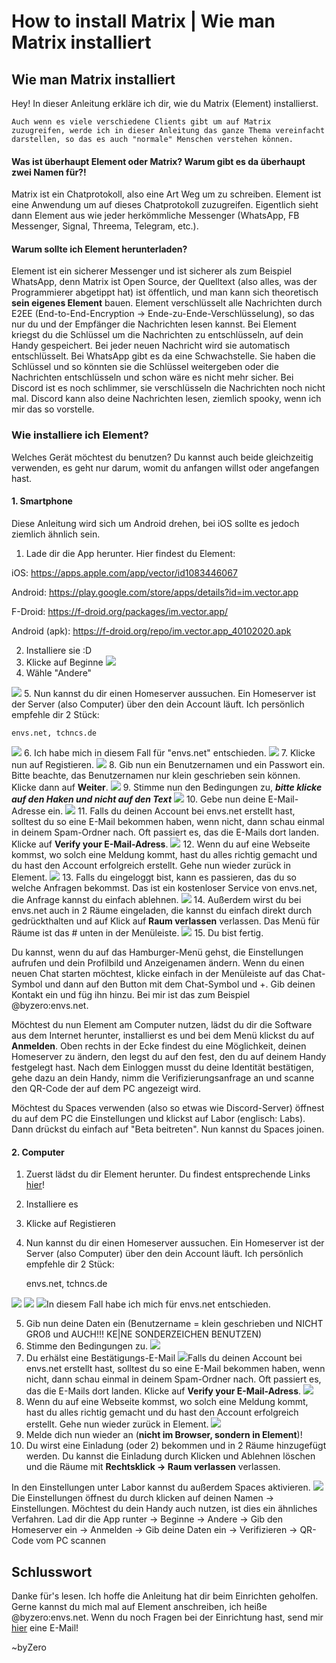 ﻿# How to install Matrix | Wie man Matrix installiert

## Wie man Matrix installiert
Hey!
In dieser Anleitung erkläre ich dir, wie du Matrix (Element) installierst. 

    Auch wenn es viele verschiedene Clients gibt um auf Matrix zuzugreifen, werde ich in dieser Anleitung das ganze Thema vereinfacht darstellen, so das es auch "normale" Menschen verstehen können.

#### Was ist überhaupt Element oder Matrix? Warum gibt es da überhaupt zwei Namen für?!
Matrix ist ein Chatprotokoll, also eine Art Weg um zu schreiben. Element ist eine Anwendung um auf dieses Chatprotokoll zuzugreifen. Eigentlich sieht dann Element aus wie jeder herkömmliche Messenger (WhatsApp, FB Messenger, Signal, Threema, Telegram, etc.).

#### Warum sollte ich Element herunterladen?
Element ist ein sicherer Messenger und ist sicherer als zum Beispiel WhatsApp, denn Matrix ist Open Source, der Quelltext (also alles, was der Programmierer abgetippt hat) ist öffentlich, und man kann sich theoretisch **sein eigenes Element** bauen. Element verschlüsselt alle Nachrichten durch E2EE (End-to-End-Encryption -> Ende-zu-Ende-Verschlüsselung), so das nur du und der Empfänger die Nachrichten lesen kannst. Bei Element kriegst du die Schlüssel um die Nachrichten zu entschlüsseln, auf dein Handy gespeichert. Bei jeder neuen Nachricht wird sie automatisch entschlüsselt. Bei WhatsApp gibt es da eine Schwachstelle. Sie haben die Schlüssel und so könnten sie die Schlüssel weitergeben oder die Nachrichten entschlüsseln und schon wäre es nicht mehr sicher. Bei Discord ist es noch schlimmer, sie verschlüsseln die Nachrichten noch nicht mal. Discord kann also deine Nachrichten lesen, ziemlich spooky, wenn ich mir das so vorstelle.

### Wie installiere ich Element?
Welches Gerät möchtest du benutzen? Du kannst auch beide gleichzeitig verwenden, es geht nur darum, womit du anfangen willst oder angefangen hast.

#### 1. Smartphone
Diese Anleitung wird sich um Android drehen, bei iOS sollte es jedoch ziemlich ähnlich sein.
1. Lade dir die App herunter.
Hier findest du Element:

iOS:
https://apps.apple.com/app/vector/id1083446067

Android: 
https://play.google.com/store/apps/details?id=im.vector.app

F-Droid:
https://f-droid.org/packages/im.vector.app/

Android (apk): 
https://f-droid.org/repo/im.vector.app_40102020.apk

2. Installiere sie :D
3. Klicke auf Beginne ![](https://i.ibb.co/Yd0dkYB/Screenshot-20210915-181114.jpg)
4. Wähle "Andere"

![](https://i.ibb.co/HDxV1qT/Screenshot-20210915-181123.jpg)
5. Nun kannst du dir einen Homeserver aussuchen. Ein Homeserver ist der Server (also Computer) über den dein Account läuft. Ich persönlich empfehle dir 2 Stück:

    envs.net, tchncs.de

![](https://i.ibb.co/J2W1gxP/Screenshot-20210915-181137.jpg)
6. Ich habe mich in diesem Fall für "envs.net" entschieden.
![](https://i.ibb.co/4f92vT9/Screenshot-20210915-181149.jpg)
7. Klicke nun auf Registieren.
![](https://i.ibb.co/GFZzRnC/Screenshot-20210915-181153.jpg)
8. Gib nun ein Benutzernamen und ein Passwort ein. Bitte beachte, das Benutzernamen nur klein geschrieben sein können. Klicke dann auf **Weiter**.
![](https://i.ibb.co/r5RZBHV/Screenshot-20210915-181156.jpg)
9. Stimme nun den Bedingungen zu, ***bitte klicke auf den Haken und nicht auf den Text***
![](https://i.ibb.co/TrMPZxh/Screenshot-20210915-181226.jpg)
10. Gebe nun deine E-Mail-Adresse ein. 
![](https://i.ibb.co/yBD6Ccc/Screenshot-20210915-181229.jpg)
11. Falls du deinen Account bei envs.net erstellt hast, solltest du so eine E-Mail bekommen haben, wenn nicht, dann schau einmal in deinem Spam-Ordner nach. Oft passiert es, das die E-Mails dort landen. Klicke auf **Verify your E-Mail-Adress**.
![](https://i.ibb.co/pWFbfK2/Screenshot-20210915-181340.jpg)
12. Wenn du auf eine Webseite kommst, wo solch eine Meldung kommt, hast du alles richtig gemacht und du hast den Account erfolgreich erstellt. Gehe nun wieder zurück in Element.
![](https://i.ibb.co/L9TyVJ5/Screenshot-20210915-181344.jpg)
13. Falls du eingeloggt bist, kann es passieren, das du so welche Anfragen bekommst. Das ist ein kostenloser Service von envs.net, die Anfrage kannst du einfach ablehnen.
![](https://i.ibb.co/h1pqt9C/Screenshot-20210915-181400.jpg)
14. Außerdem wirst du bei envs.net auch in 2 Räume eingeladen, die kannst du einfach direkt durch gedrückthalten und auf Klick auf **Raum verlassen** verlassen. Das Menü für Räume ist das # unten in der Menüleiste. 
![](https://i.ibb.co/wysLzPf/Screenshot-20210915-181406.jpg)
15. Du bist fertig.

Du kannst, wenn du auf das Hamburger-Menü gehst, die Einstellungen aufrufen und dein Profilbild und Anzeigenamen ändern. Wenn du einen neuen Chat starten möchtest, klicke einfach in der Menüleiste auf das Chat-Symbol und dann auf den Button mit dem Chat-Symbol und +. Gib deinen Kontakt ein und füg ihn hinzu. Bei mir ist das zum Beispiel @byzero:envs.net.

Möchtest du nun Element am Computer nutzen,  lädst du dir die Software aus dem Internet herunter, installierst es und bei dem Menü klickst du auf **Anmelden**. Oben rechts in der Ecke findest du eine Möglichkeit, deinen Homeserver zu ändern, den legst du auf den fest, den du auf deinem Handy festgelegt hast. Nach dem Einloggen musst du deine Identität bestätigen, gehe dazu an dein Handy, nimm die Verifizierungsanfrage an und scanne den QR-Code der auf dem PC angezeigt wird.

Möchtest du Spaces verwenden (also so etwas wie Discord-Server) öffnest du auf dem PC die Einstellungen und klickst auf Labor (englisch: Labs). Dann drückst du einfach auf "Beta beitreten". Nun kannst du Spaces joinen. 

#### 2. Computer
1. Zuerst lädst du dir Element herunter. Du findest entsprechende Links [hier](https://element.io/get-started)!
2. Installiere es
3. Klicke auf Registieren
4. Nun kannst du dir einen Homeserver aussuchen. Ein Homeserver ist der Server (also Computer) über den dein Account läuft. Ich persönlich empfehle dir 2 Stück:

    envs.net, tchncs.de

![](https://i.ibb.co/BPYv0JS/Deepin-Screenshot-select-area-20210915203402.png)
![](https://i.ibb.co/g9fpNV3/Deepin-Screenshot-select-area-20210915203414.png)
![](https://i.ibb.co/G9NjHhT/Deepin-Screenshot-select-area-20210915203426.png)In diesem Fall habe ich mich für envs.net entschieden.

5. Gib nun deine Daten ein (Benutzername = klein geschrieben und NICHT GROß und AUCH!!! KE|NE SONDERZEICHEN BENUTZEN)
6. Stimme den Bedingungen zu.
![](https://i.ibb.co/kXzMrwJ/Deepin-Screenshot-select-area-20210915203544.png)
7. Du erhälst eine Bestätigungs-E-Mail
![](https://i.ibb.co/5W5ywYH/Deepin-Screenshot-select-area-20210915203632.png)Falls du deinen Account bei envs.net erstellt hast, solltest du so eine E-Mail bekommen haben, wenn nicht, dann schau einmal in deinem Spam-Ordner nach. Oft passiert es, das die E-Mails dort landen. Klicke auf **Verify your E-Mail-Adress**.
![](https://i.ibb.co/pWFbfK2/Screenshot-20210915-181340.jpg)
8. Wenn du auf eine Webseite kommst, wo solch eine Meldung kommt, hast du alles richtig gemacht und du hast den Account erfolgreich erstellt. Gehe nun wieder zurück in Element.
![](https://i.ibb.co/L9TyVJ5/Screenshot-20210915-181344.jpg)
9. Melde dich nun wieder an (**nicht im Browser, sondern in Element**)!
10. Du wirst eine Einladung (oder 2) bekommen und in 2 Räume hinzugefügt werden. Du kannst die Einladung durch Klicken und Ablehnen löschen und die Räume mit **Rechtsklick -> Raum verlassen** verlassen. 

In den Einstellungen unter Labor kannst du außerdem Spaces aktivieren. 
![](https://i.ibb.co/hBwvtBr/Deepin-Screenshot-select-area-20210915203819.png)Die Einstellungen öffnest du durch klicken auf deinen Namen -> Einstellungen.
Möchtest du dein Handy auch nutzen, ist dies ein ähnliches Verfahren. Lad dir die App runter -> Beginne -> Andere -> Gib den Homeserver ein -> Anmelden -> Gib deine Daten ein -> Verifizieren -> QR-Code vom PC scannen

## Schlusswort
Danke für's lesen. Ich hoffe die Anleitung hat dir beim Einrichten geholfen. Gerne kannst du mich mal auf Element anschreiben, ich heiße  @byzero:envs.net.
Wenn du noch Fragen bei der Einrichtung hast, send mir [hier](mailto:mail@byzero.ml) eine E-Mail!

~byZero
